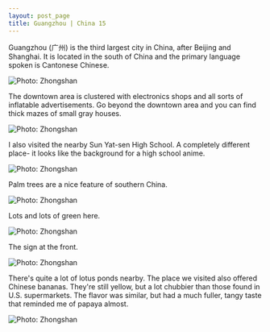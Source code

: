 ```yaml
---
layout: post_page
title: Guangzhou | China 15
---
```


Guangzhou (广州) is the third largest city in China, after Beijing and Shanghai. It is located in the south of China and the primary language spoken is Cantonese Chinese. 

<img alt="Photo: Zhongshan" src="http://nmlin.org/Images/2015.08.02/tower.jpg" style="max-width:630px;">

The downtown area is clustered with electronics shops and all sorts of inflatable advertisements. Go beyond the downtown area and you can find thick mazes of small gray houses. 

<img alt="Photo: Zhongshan" src="http://nmlin.org/Images/2015.08.02/door.jpg" style="max-width:630px;">

I also visited the nearby Sun Yat-sen High School. A completely different place- it looks like the background for a high school anime. 

<img alt="Photo: Zhongshan" src="http://nmlin.org/Images/2015.08.02/school1.jpg" style="max-width:630px;">

Palm trees are a nice feature of southern China. 

<img alt="Photo: Zhongshan" src="http://nmlin.org/Images/2015.08.02/school2.jpg" style="max-width:630px;">

Lots and lots of green here. 

<img alt="Photo: Zhongshan" src="http://nmlin.org/Images/2015.08.02/school3.jpg" style="max-width:630px;">

The sign at the front. 

<img alt="Photo: Zhongshan" src="http://nmlin.org/Images/2015.08.02/sys.jpg" style="max-width:630px;">

There's quite a lot of lotus ponds nearby. The place we visited also offered Chinese bananas. They're still yellow, but a lot chubbier than those found in U.S. supermarkets. The flavor was similar, but had a much fuller, tangy taste that reminded me of papaya almost. 

<img alt="Photo: Zhongshan" src="http://nmlin.org/Images/2015.08.02/lotus.jpg" style="max-width:630px;">